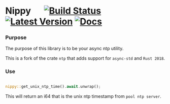 # Nippy &emsp; [![Build Status]][travis] [![Latest Version]][crates.io] [![Docs]][docs.rs]

[Build Status]: https://travis-ci.com/apibillme/nippy.svg?branch=master
[travis]: https://travis-ci.com/apibillme/nippy
[Latest Version]: https://img.shields.io/crates/v/nippy.svg
[crates.io]: https://crates.io/crates/nippy
[Docs]: https://docs.rs/nippy/badge.svg
[docs.rs]: https://docs.rs/nippy

### Purpose

The purpose of this library is to be your async ntp utility.

This is a fork of the crate `ntp` that adds support for `async-std` and `Rust 2018`.

### Use

``` rust

nippy::get_unix_ntp_time().await.unwrap();

```

This will return an i64 that is the unix ntp timestamp from `pool ntp server`.
